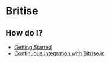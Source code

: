 # Britise

## How do I?

- [Getting Started](http://devcenter.bitrise.io/docs)
- [Continuous Integration with Bitrise.io](https://www.youtube.com/watch?v=olfpwEjVlZ4)
